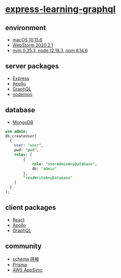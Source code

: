# [express-learning-graphql](https://github.com/MoonHighway/learning-graphql)

## environment
- [macOS 10.15.6](https://www.apple.com/tw/macos/catalina/)
- [WebStorm 2020.2.1](https://www.jetbrains.com/webstorm/)
- [nvm 0.35.3, node 12.18.3, npm 6.14.6](https://nodejs.org/en/)

## server packages
- [Express](https://expressjs.com/zh-tw/)
- [Apollo](https://www.apollographql.com/docs/)
- [GraphQL](https://graphql.org/)
- [nodemon](https://nodemon.io/)

## database
- [MongoDB](https://www.mongodb.com/)
```sql
use admin;
db.createUser(
  {
    user: "user",
    pwd: "pwd",
    roles: [
        {
            role: "userAdminAnyDatabase",
            db: "admin"
        },
        "readWriteAnyDatabase"
    ]
  }
);
```

## client packages
- [React](https://zh-hant.reactjs.org/)
- [Apollo](https://www.apollographql.com/docs/)
- [GraphQL](https://graphql.org/)

## community
- [schema 拼接](https://www.graphql-tools.com/docs/introduction/)
- [Prisma](https://www.prisma.io/)
- [AWS AppSync](https://aws.amazon.com/tw/appsync/)
